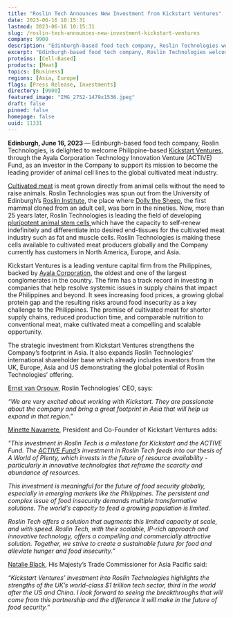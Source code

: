 ```yaml
---
title: "Roslin Tech Announces New Investment from Kickstart Ventures"
date: 2023-06-16 10:15:31
lastmod: 2023-06-16 10:15:31
slug: /roslin-tech-announces-new-investment-kickstart-ventures
company: 9900
description: "Edinburgh-based food tech company, Roslin Technologies welcomes Philippine-based Kickstart Ventures, through the Ayala Corporation Technology Innovation Venture (ACTIVE) Fund, as an investor in the Company to support its mission to become the leading provider of animal cell lines to the global cultivated meat industry."
excerpt: "Edinburgh-based food tech company, Roslin Technologies welcomes Philippine-based Kickstart Ventures, through the Ayala Corporation Technology Innovation Venture (ACTIVE) Fund, as an investor in the Company to support its mission to become the leading provider of animal cell lines to the global cultivated meat industry."
proteins: [Cell-Based]
products: [Meat]
topics: [Business]
regions: [Asia, Europe]
flags: [Press Release, Investments]
directory: [9900]
featured_image: "IMG_2752-1479x1536.jpeg"
draft: false
pinned: false
homepage: false
uuid: 11331
---
```

<p><strong>Edinburgh, June 16, 2023 </strong>—<strong> </strong>Edinburgh-based food tech company, Roslin Technologies, is delighted to welcome Philippine-based <a href="https://kickstart.ph/">Kickstart Ventures,</a> through the Ayala Corporation Technology Innovation Venture (ACTIVE) Fund, as an investor in the Company to support its mission to become the leading provider of animal cell lines to the global cultivated meat industry.</p>
<p><a href="https://gfi.org/science/the-science-of-cultivated-meat/">Cultivated meat</a> is meat grown directly from animal cells without the need to raise animals. Roslin Technologies was spun out from the University of Edinburgh’s <a href="https://www.ed.ac.uk/roslin">Roslin Institute</a>, the place where <a href="https://www.ed.ac.uk/roslin/about/dolly">Dolly the Sheep</a>, the first mammal cloned from an adult cell, was born in the nineties. Now, more than 25 years later, Roslin Technologies is leading the field of developing<a href="https://gfi.org/science/the-science-of-cultivated-meat/deep-dive-cultivated-meat-cell-lines/"> pluripotent animal stem cells </a>which have the capacity to self-renew indefinitely and differentiate into desired end-tissues for the cultivated meat industry such as fat and muscle cells. Roslin Technologies is making these cells available to cultivated meat producers globally and the Company currently has customers in North America, Europe, and Asia.</p>
<p>Kickstart Ventures is a leading venture capital firm from the Philippines, backed by <a href="https://ayala.com/">Ayala Corporation</a>, the oldest and one of the largest conglomerates in the country. The firm has a track record in investing in companies that help resolve systemic issues in supply chains that impact the Philippines and beyond. It sees increasing food prices, a growing global protein gap and the resulting risks around food insecurity as a key challenge to the Philippines. The promise of cultivated meat for shorter supply chains, reduced production time, and comparable nutrition to conventional meat, make cultivated meat a compelling and scalable opportunity.</p>
<p>The strategic investment from Kickstart Ventures strengthens the Company’s footprint in Asia. It also expands Roslin Technologies’ international shareholder base which already includes investors from the UK, Europe, Asia and US demonstrating the global potential of Roslin Technologies’ offering.</p>
<p><a href="https://www.linkedin.com/in/ernst-van-orsouw-25989912/">Ernst van Orsouw</a>, Roslin Technologies’ CEO, says:</p>
<p><em>“We are very excited about working with Kickstart. They are passionate about the company and bring a great footprint in Asia that will help us expand in that region.”</em></p>
<p><a href="https://www.linkedin.com/in/minettenavarrete/">Minette Navarrete</a>, President and Co-Founder of Kickstart Ventures adds:</p>
<p><em>"This investment in Roslin Tech is a milestone for Kickstart and the ACTIVE Fund. The <a href="https://kickstart.ph/investment-focus">ACTIVE Fund’</a>s investment in Roslin Tech feeds into our thesis of A World of Plenty, which invests in the future of resource availability - particularly in innovative technologies that reframe the scarcity and abundance of resources.</em></p>
<p><em>This investment is meaningful for the future of food security globally, especially in emerging markets like the Philippines. The persistent and complex issue of food insecurity demands multiple transformative solutions. The world's capacity to feed a growing population is limited.</em></p>
<p><em>Roslin Tech offers a solution that augments this limited capacity at scale, and with speed. Roslin Tech, with their scalable, IP-rich approach and innovative technology, offers a compelling and commercially attractive solution. Together, we strive to create a sustainable future for food and alleviate hunger and food insecurity.”</em></p>
<p><a href="https://twitter.com/natalieblackuk">Natalie Black,</a> His Majesty’s Trade Commissioner for Asia Pacific said:</p>
<p><em>“Kickstart Ventures’ investment into Roslin Technologies highlights the strengths of the UK’s world-class $1 trillion tech sector, third in the world after the US and China. I look forward to seeing the breakthroughs that will come from this partnership and the difference it will make in the future of food security.</em>”</p>

